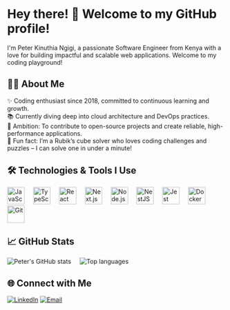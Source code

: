 <h1 align="left">Hey there! 👋 Welcome to my GitHub profile!</h1>

<p align="left">I'm Peter Kinuthia Ngigi, a passionate Software Engineer from Kenya with a love for building impactful and scalable web applications. Welcome to my coding playground!</p>



<h2 align="left">👨‍💻 About Me</h2>

<p align="left">
✨ Coding enthusiast since 2018, committed to continuous learning and growth.<br>
📚 Currently diving deep into cloud architecture and DevOps practices.<br>
🎯 Ambition: To contribute to open-source projects and create reliable, high-performance applications.<br>
🎲 Fun fact: I’m a Rubik’s cube solver who loves coding challenges and puzzles – I can solve one in under a minute!
</p>



<h2 align="left">🛠️ Technologies & Tools I Use</h2>

<div align="left">
  <img src="https://cdn.jsdelivr.net/gh/devicons/devicon/icons/javascript/javascript-original.svg" height="40" alt="JavaScript" title="JavaScript" />
  <img width="12" />
  <img src="https://cdn.jsdelivr.net/gh/devicons/devicon/icons/typescript/typescript-original.svg" height="40" alt="TypeScript" title="TypeScript" />
  <img width="12" />
  <img src="https://cdn.jsdelivr.net/gh/devicons/devicon/icons/react/react-original.svg" height="40" alt="React" title="React" />
  <img width="12" />
  <img src="https://cdn.jsdelivr.net/gh/devicons/devicon/icons/nextjs/nextjs-original.svg" height="40" alt="Next.js" title="Next.js" />
  <img width="12" />
  <img src="https://cdn.jsdelivr.net/gh/devicons/devicon/icons/nodejs/nodejs-original.svg" height="40" alt="Node.js" title="Node.js" />
  <img width="12" />
  <img src="https://cdn.jsdelivr.net/gh/devicons/devicon/icons/nestjs/nestjs-original.svg" height="40" alt="NestJS" title="NestJS" />
  <img width="12" />
  <img src="https://cdn.jsdelivr.net/gh/devicons/devicon/icons/jest/jest-plain.svg" height="40" alt="Jest" title="Jest" />
  <img width="12" />
  <img src="https://cdn.jsdelivr.net/gh/devicons/devicon/icons/docker/docker-original.svg" height="40" alt="Docker" title="Docker" />
  <img width="12" />
  <img src="https://cdn.jsdelivr.net/gh/devicons/devicon/icons/git/git-original.svg" height="40" alt="Git" title="Git" />
</div>



<h2 align="left">📈 GitHub Stats</h2>

<p align="left">
  <img src="https://github-readme-stats.vercel.app/api?username=yourusername&show_icons=true&theme=radical" alt="Peter's GitHub stats" />
  <img width="12" />
  <img src="https://github-readme-stats.vercel.app/api/top-langs/?username=yourusername&layout=compact&theme=radical" alt="Top languages" />
</p>



<h2 align="left">🌐 Connect with Me</h2>

<p align="left">
  <a href="https://www.linkedin.com/in/peter-kinuthia-ngigi-9b2b83337" target="_blank"><img src="https://img.shields.io/badge/LinkedIn-%230077B5.svg?style=for-the-badge&logo=linkedin&logoColor=white" alt="LinkedIn"/></a>
  <a href="mailto:peterkinuthiangigi78@gmail.com"><img src="https://img.shields.io/badge/Email-D14836?style=for-the-badge&logo=gmail&logoColor=white" alt="Email"/></a>
</p>
